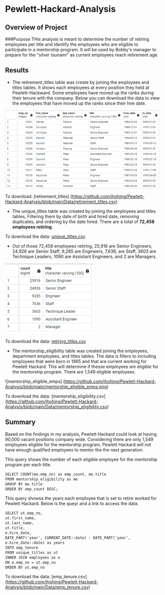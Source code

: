 # Pewlett-Hackard-Analysis

## Overview of Project

###Purpose
THis analysis is meant to determine the number of retiring employees per title and identify the employees who are eligible to participate in a mentorship program. It will be used by Bobby's manager to prepare for the "silver tsunami" as current employees reach retirement age.

## Results
- The retirement_titles table was create by joining the employees and titles tables. It shows each employees at every position they held at Pewlett-Hackward. Some employees have moved up the ranks during their tenure with the company. Below you can download the data to view the employees that have moved up the ranks since their hire date.

![retirement_titles_pic](https://github.com/jhohing/Pewlett-Hackard-Analysis/blob/main/retirement_titles.png)

To download: [retirement_titles] (https://github.com/jhohing/Pewlett-Hackard-Analysis/blob/main/Data/retirement_titles.csv)

- The unique_titles table was created by joining the employees and titles tables, Filtering them by date of birth and hired date, removing duplicates, and ordering by the date hired. There are a total of **72,458 employees retiring**.

To download the data: [unique_titles.csv](https://github.com/jhohing/Pewlett-Hackard-Analysis/blob/main/Data/unique_titles.csv)

- Out of those 72,458 employees retiring, 25,916 are Senior Engineers, 24,926 are Senior Staff, 9,285 are Engineers, 7,636, are Staff, 3603 are Technique Leaders, 1090 are Assistant Engineers, and 2 are Managers.

![retiring_titles_pic](https://github.com/jhohing/Pewlett-Hackard-Analysis/blob/main/retiring_titles.png)

To download the data: [retiring_titles.csv](https://github.com/jhohing/Pewlett-Hackard-Analysis/blob/main/Data/retiring_titles.csv)

- The mentorship_eligibility table was created joining the employees, department employees, and titles tables. The data is filters to including employees that were born in 1965 and that are current working for Pewlett Hackard. This will determine if thesse employees are eligible for the mentorship program. There are 1,549 eligible employees.

![mentorship_eligible_emps] (https://github.com/jhohing/Pewlett-Hackard-Analysis/blob/main/mentorship_eligible_emps.png)

To download the data: [mentorship_eligibility.csv] (https://github.com/jhohing/Pewlett-Hackard-Analysis/blob/main/Data/mentorship_eligibility.csv)

## Summary
Based on the findings in my analysis, Pewlett Hackard could look at having 90,000 vacant positions company wide. Considering there are only 1,549 employees eligible for the mentorship program, Pewlett Hackard will not have enough qualified employees to mentor the the next generation.

This query shows the number of each eligible employee for the mentorship program per each title.

````
SELECT COUNT(me.emp_no) as emp_count, me.title
FROM mentorship_eligibility as me
GROUP BY me.title
ORDER BY emp_count DESC;

````

This query showsa the years each employee that is set to retire worked for Pewlett Hackard. Below is the queyr and a link to access the data.

````
SELECT ut.emp_no,
ut.first_name,
ut.last_name,
ut.title,
e.hire_date,
DATE_PART('year', CURRENT_DATE::date) - DATE_PART('year', e.hire_date::date) as years
INTO emp_tenure
FROM unique_titles as ut
INNER JOIN employees as e
ON e.emp_no = ut.emp_no
ORDER BY ut.emp_no

````
To download the data: [emp_tenure.csv] (https://github.com/jhohing/Pewlett-Hackard-Analysis/blob/main/Data/emp_tenure.csv)
